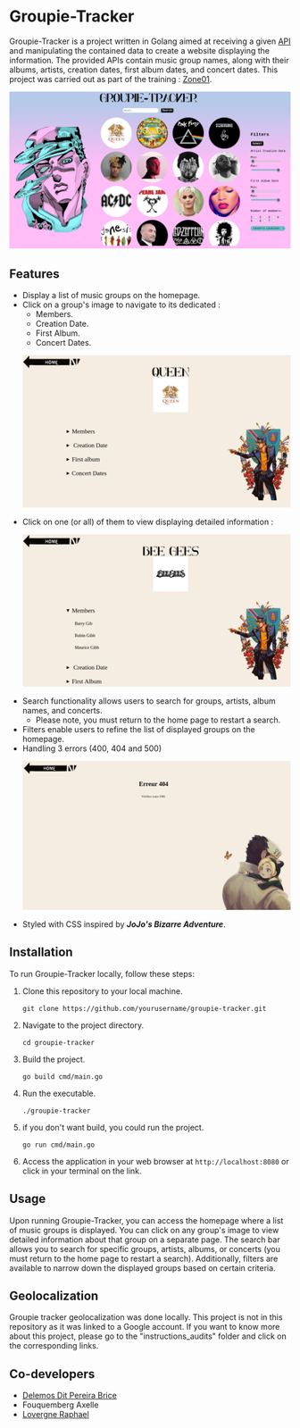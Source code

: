 # Groupie-Tracker

Groupie-Tracker is a project written in Golang aimed at receiving a given [API](https://groupietrackers.herokuapp.com/api) and manipulating the contained data to create a website displaying the information. The provided APIs contain music group names, along with their albums, artists, creation dates, first album dates, and concert dates.
This project was carried out as part of the training : [Zone01](https://zone01rouennormandie.org/).
<p align="center">
  <img src="picturesReadme/home2.png" alt="home">
</p>

## Features

- Display a list of music groups on the homepage.
- Click on a group's image to navigate to its dedicated : 
   - Members.
   - Creation Date.
   - First Album.
   - Concert Dates.
   <p align="center">
   <img src="picturesReadme/artist_page.png" alt="artist_page" width="500">
   </p>
- Click on one (or all) of them to view displaying detailed information :
   <p align="center">
   <img src="picturesReadme/artist_detailed.png" alt="artist_detailed" width="500">
   </p>
- Search functionality allows users to search for groups, artists, album names, and concerts.
   - Please note, you must return to the home page to restart a search.
- Filters enable users to refine the list of displayed groups on the homepage.
- Handling 3 errors (400, 404 and 500)
   <p align="center">
   <img src="picturesReadme/error_page.png" alt="error_page" width="500">
   </p>
- Styled with CSS inspired by ***JoJo's Bizarre Adventure***.

## Installation

To run Groupie-Tracker locally, follow these steps:

1. Clone this repository to your local machine.
   ```
   git clone https://github.com/yourusername/groupie-tracker.git
   ```
2. Navigate to the project directory.
   ```
   cd groupie-tracker
   ```
3. Build the project.
   ```
   go build cmd/main.go
   ```
4. Run the executable.
   ```
   ./groupie-tracker
   ```
5. if you don't want build, you could run the project.
   ```
   go run cmd/main.go
   ```
6. Access the application in your web browser at `http://localhost:8080` or click in your terminal on the link.

## Usage

Upon running Groupie-Tracker, you can access the homepage where a list of music groups is displayed. You can click on any group's image to view detailed information about that group on a separate page. The search bar allows you to search for specific groups, artists, albums, or concerts (you must return to the home page to restart a search). Additionally, filters are available to narrow down the displayed groups based on certain criteria.

## Geolocalization

Groupie tracker geolocalization was done locally. This project is not in this repository as it was linked to a Google account. If you want to know more about this project, please go to the "instructions_audits" folder and click on the corresponding links.

## Co-developers

- [Delemos Dit Pereira Brice](https://github.com/BriceDelemosDitPereira)
- Fouquemberg Axelle
- [Lovergne Raphael](https://github.com/Ne0Jiku)